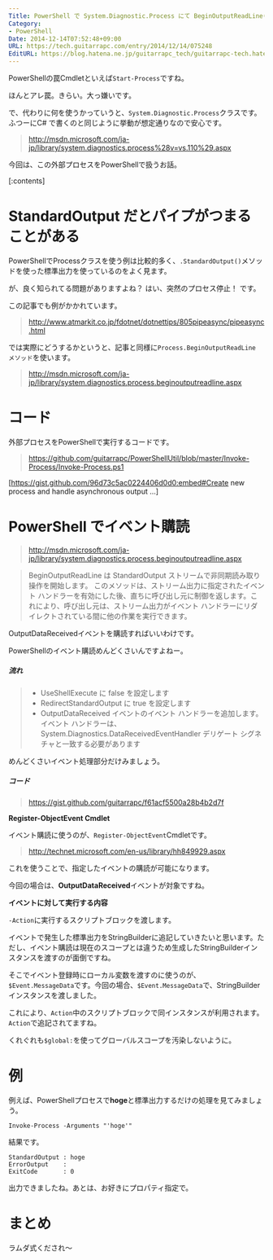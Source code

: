 ```yaml
---
Title: PowerShell で System.Diagnostic.Process にて BeginOutputReadLine() を使う
Category:
- PowerShell
Date: 2014-12-14T07:52:48+09:00
URL: https://tech.guitarrapc.com/entry/2014/12/14/075248
EditURL: https://blog.hatena.ne.jp/guitarrapc_tech/guitarrapc-tech.hatenablog.com/atom/entry/8454420450077018485
---
```


PowerShellの罠Cmdletといえば`Start-Process`ですね。

ほんとアレ罠。きらい。大っ嫌いです。

で、代わりに何を使うかっていうと、`System.Diagnostic.Process`クラスです。ふつーにC# で書くのと同じように挙動が想定通りなので安心です。

> http://msdn.microsoft.com/ja-jp/library/system.diagnostics.process%28v=vs.110%29.aspx

今回は、この外部プロセスをPowerShellで扱うお話。


[:contents]

# StandardOutput だとパイプがつまることがある

PowerShellでProcessクラスを使う例は比較的多く、`.StandardOutput()`メソッドを使った標準出力を使っているのをよく見ます。

が、良く知られてる問題がありますよね？ はい、突然のプロセス停止！ です。

この記事でも例がかかれています。

> http://www.atmarkit.co.jp/fdotnet/dotnettips/805pipeasync/pipeasync.html

では実際にどうするかというと、記事と同様に`Process.BeginOutputReadLine メソッド`を使います。

> http://msdn.microsoft.com/ja-jp/library/system.diagnostics.process.beginoutputreadline.aspx

# コード

外部プロセスをPowerShellで実行するコードです。

> https://github.com/guitarrapc/PowerShellUtil/blob/master/Invoke-Process/Invoke-Process.ps1

[https://gist.github.com/96d73c5ac0224406d0d0:embed#Create new process and handle asynchronous output  ...]


# PowerShell でイベント購読

> http://msdn.microsoft.com/ja-jp/library/system.diagnostics.process.beginoutputreadline.aspx

> BeginOutputReadLine は StandardOutput ストリームで非同期読み取り操作を開始します。 このメソッドは、ストリーム出力に指定されたイベント ハンドラーを有効にした後、直ちに呼び出し元に制御を返します。これにより、呼び出し元は、ストリーム出力がイベント ハンドラーにリダイレクトされている間に他の作業を実行できます。

OutputDataReceivedイベントを購読すればいいわけです。

PowerShellのイベント購読めんどくさいんですよねー。

##### 流れ

> - UseShellExecute に false を設定します
> - RedirectStandardOutput に true を設定します
> - OutputDataReceived イベントのイベント ハンドラーを追加します。 イベント ハンドラーは、System.Diagnostics.DataReceivedEventHandler デリゲート シグネチャと一致する必要があります

めんどくさいイベント処理部分だけみましょう。

##### コード

> https://gist.github.com/guitarrapc/f61acf5500a28b4b2d7f

**Register-ObjectEvent Cmdlet**

イベント購読に使うのが、`Register-ObjectEvent`Cmdletです。

> http://technet.microsoft.com/en-us/library/hh849929.aspx

これを使うことで、指定したイベントの購読が可能になります。

今回の場合は、**OutputDataReceived**イベントが対象ですね。

**イベントに対して実行する内容**

`-Action`に実行するスクリプトブロックを渡します。

イベントで発生した標準出力をStringBuilderに追記していきたいと思います。ただし、イベント購読は現在のスコープとは違うため生成したStringBuilderインスタンスを渡すのが面倒ですね。

そこでイベント登録時にローカル変数を渡すのに使うのが、`$Event.MessageData`です。今回の場合、`$Event.MessageData`で、StringBuilderインスタンスを渡しました。

これにより、`Action`中のスクリプトブロックで同インスタンスが利用されます。`Action`で追記されてますね。

くれぐれも`$global:`を使ってグローバルスコープを汚染しないように。

# 例

例えば、PowerShellプロセスで**hoge**と標準出力するだけの処理を見てみましょう。

```
Invoke-Process -Arguments "'hoge'"
```

結果です。


```
StandardOutput : hoge
ErrorOutput    :
ExitCode       : 0
```

出力できましたね。あとは、お好きにプロパティ指定で。

# まとめ

ラムダ式くだされ～
